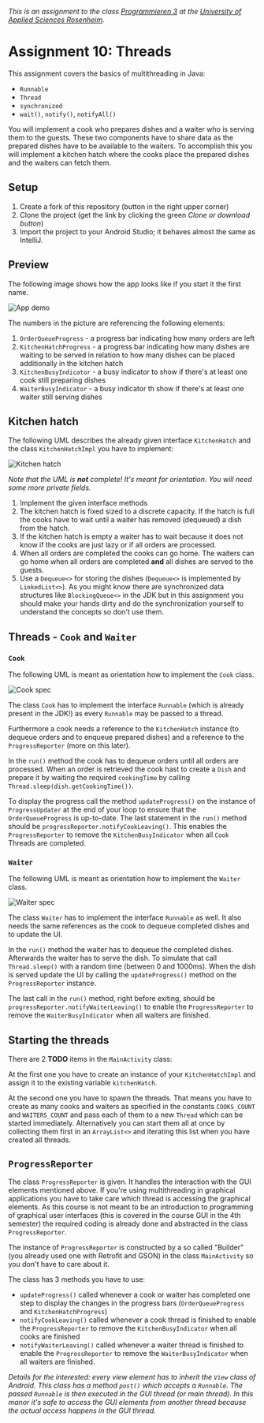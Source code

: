 _This is an assignment to the class [Programmieren 3](https://hsro-inf-prg3.github.io) at the [University of Applied Sciences Rosenheim](http://www.fh-rosenheim.de)._

# Assignment 10: Threads

This assignment covers the basics of multithreading in Java:

* `Runnable`
* `Thread`
* `synchronized`
* `wait()`, `notify()`, `notifyAll()`

You will implement a cook who prepares dishes and a waiter who is serving them to the guests.
These two components have to share data as the prepared dishes have to be available to the waiters.
To accomplish this you will implement a kitchen hatch where the cooks place the prepared dishes and the waiters can fetch them.

## Setup

1. Create a fork of this repository (button in the right upper corner)
1. Clone the project (get the link by clicking the green _Clone or download button_)
1. Import the project to your Android Studio; it behaves almost the same as IntelliJ.

## Preview

The following image shows how the app looks like if you start it the first name.

![App demo](./assets/images/app_demo.png)

The numbers in the picture are referencing the following elements:

1. `OrderQueueProgress` - a progress bar indicating how many orders are left
1. `KitchenHatchProgress` - a progress bar indicating how many dishes are waiting to be served in relation to how many dishes can be placed additionally in the kitchen hatch
1. `KitchenBusyIndicator` - a busy indicator to show if there's at least one cook still preparing dishes
1. `WaiterBusyIndicator` - a busy indicator th show if there's at least one waiter still serving dishes

## Kitchen hatch

The following UML describes the already given interface `KitchenHatch` and the class `KitchenHatchImpl` you have to implement:

![Kitchen hatch](./assets/images/KitchenHatch.svg)

_Note that the UML is **not** complete! It's meant for orientation. You will need some more private fields._

1. Implement the given interface methods
1. The kitchen hatch is fixed sized to a discrete capacity. If the hatch is full the cooks have to wait until a waiter has removed (dequeued) a dish from the hatch.
1. If the kitchen hatch is empty a waiter has to wait because it does not know if the cooks are just lazy or if all orders are processed.
1. When all orders are completed the cooks can go home. The waiters can go home when all orders are completed **and** all dishes are served to the guests.
1. Use a `Dequeue<>` for storing the dishes (`Dequeue<>` is implemented by `LinkedList<>`). As you might know there are synchronized data structures like `BlockingQueue<>` in the JDK but in this assignment you should make your hands dirty and do the synchronization yourself to understand the concepts so don't use them.

## Threads - `Cook` and `Waiter`

### `Cook`

The following UML is meant as orientation how to implement the `Cook` class.

![Cook spec](./assets/images/Cook.svg)

The class `Cook` has to implement the interface `Runnable` (which is already present in the JDK!) as every `Runnable` may be passed to a thread.

Furthermore a cook needs a reference to the `KitchenHatch` instance (to dequeue orders and to enqueue prepared dishes) and a reference to the `ProgressReporter` (more on this later).

In the `run()` method the cook has to dequeue orders until all orders are processed.
When an order is retrieved the cook hast to create a `Dish` and prepare it by waiting the required `cookingTime` by calling `Thread.sleep(dish.getCookingTime())`.

To display the progress call the method `updateProgress()` on the instance of `ProgressUpdater` at the end of your loop to ensure that the `OrderQueueProgress` is up-to-date.
The last statement in the `run()` method should be `progressReporter.notifyCookLeaving()`. This enables the `ProgressReporter` to remove the `KitchenBusyIndicator` when all `Cook` Threads are completed.

### `Waiter`

The following UML is meant as orientation how to implement the `Waiter` class.

![Waiter spec](./assets/images/Waiter.svg)

The class `Waiter` has to implement the interface `Runnable` as well.
It also needs the same references as the cook to dequeue completed dishes and to update the UI.

In the `run()` method the waiter has to dequeue the completed dishes.
Afterwards the waiter has to serve the dish.
To simulate that call `Thread.sleep()` with a random time (between 0 and 1000ms).
When the dish is served update the UI by calling the `updateProgress()` method on the `ProgressReporter` instance.

The last call in the `run()` method, right before exiting, should be `progressReporter.notifyWaiterLeaving()` to enable the `ProgressReporter` to remove the `WaiterBusyIndicator` when all waiters are finished.

## Starting the threads

There are 2 **TODO** items in the `MainActivity` class:

At the first one you have to create an instance of your `KitchenHatchImpl` and assign it to the existing variable `kitchenHatch`.

At the second one you have to spawn the threads.
That means you have to create as many cooks and waiters as specified in the constants `COOKS_COUNT` and `WAITERS_COUNT` and pass each of them to a new `Thread` which can be started immediately.
Alternatively you can start them all at once by collecting them first in an `ArrayList<>` and iterating this list when you have created all threads.

## `ProgressReporter`

The class `ProgressReporter` is given.
It handles the interaction with the GUI elements mentioned above.
If you're using multithreading in graphical applications you have to take care which thread is accessing the graphical elements.
As this course is not meant to be an introduction to programming of graphical user interfaces (this is covered in the course GUI in the 4th semester) the required coding is already done and abstracted in the class `ProgressReporter`.

The instance of `ProgressReporter` is constructed by a so called "Builder" (you already used one with Retrofit and GSON) in the class `MainActivity` so you don't have to care about it.

The class has 3 methods you have to use:

* `updateProgress()` called whenever a cook or waiter has completed one step to display the changes in the progress bars (`OrderQueueProgress` and `KitchenHatchProgress`)
* `notifyCookLeaving()` called whenever a cook thread is finished to enable the `ProgressReporter` to remove the `KitchenBusyIndicator` when all cooks are finished
* `notifyWaiterLeaving()` called whenever a waiter thread is finished to enable the `ProgressReporter` to remove the `WaiterBusyIndicator` when all waiters are finished.

_Details for the interested: every view element has to inherit the `View` class of Android. This class has a method `post()` which accepts a `Runnable`. The passed `Runnable` is then executed in the GUI thread (or main thread). In this manor it's safe to access the GUI elements from another thread because the actual access happens in the GUI thread._